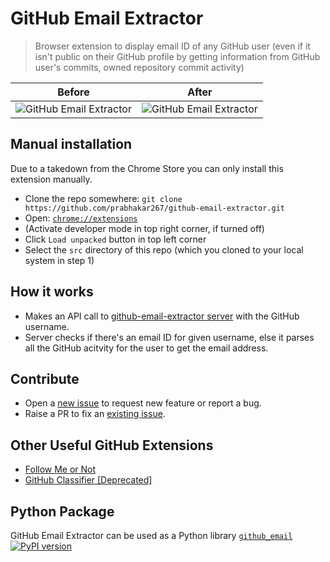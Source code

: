 # GitHub Email Extractor

> Browser extension to display email ID of any GitHub user (even if it isn't public on their GitHub profile by getting information from GitHub user's commits, owned repository commit activity)

| Before | After |
| --- | ---|
| ![GitHub Email Extractor](/.github/screenshots/Screenshot%20from%202016-08-16%2000-09-33.png?raw=true) | ![GitHub Email Extractor](/.github/screenshots/Screenshot%20from%202016-08-16%2000-05-54.png?raw=true) |


## Manual installation

Due to a takedown from the Chrome Store you can only install this extension manually.

+ Clone the repo somewhere: `git clone https://github.com/prabhakar267/github-email-extractor.git`
+ Open: [`chrome://extensions`](chrome://extensions)
+ (Activate developer mode in top right corner, if turned off)
+ Click `Load unpacked` button in top left corner
+ Select the `src` directory of this repo (which you cloned to your local system in step 1)



## How it works

+ Makes an API call to [github-email-extractor server](https://github.com/prabhakar267/github-email-extractor-server) with the GitHub username.
+ Server checks if there's an email ID for given username, else it parses all the GitHub acitvity for the user to get the email address.


## Contribute
+ Open a [new issue](https://github.com/prabhakar267/github-email-extractor/issues/new) to request new feature or report a bug.
+ Raise a PR to fix an [existing issue](https://github.com/prabhakar267/github-email-extractor/issues?q=is%3Aopen+is%3Aissue).


## Other Useful GitHub Extensions
+ [Follow Me or Not](https://github.com/mkstn/follow-me-or-not)
+ [GitHub Classifier [Deprecated]](https://github.com/prabhakar267/github-classifier)

## Python Package
GitHub Email Extractor can be used as a Python library [```github_email```](https://github.com/prabhakar267/github_email)
[![PyPI version](https://badge.fury.io/py/github_email.svg)](https://badge.fury.io/py/github_email)




